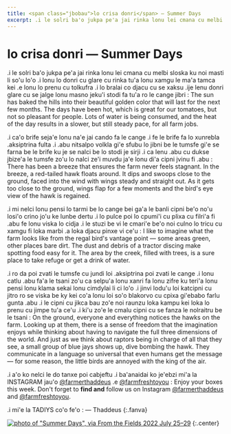 ```yaml
---
title: <span class="jbobau">lo crisa donri</span> — Summer Days
excerpt: .i le solri ba'o jukpa pe'a jai rinka lonu lei cmana cu melbi sloska ku noi masti li so'u lo'o
---
```


# <span class="jbobau">lo crisa donri</span> — Summer Days

.i le solri ba'o jukpa pe'a jai rinka lonu lei cmana cu melbi sloska ku noi masti li so'u lo'o .i lonu lo donri cu glare cu rinka tu'a lonu xamgu le ma'a tamca kei .e lonu lo prenu cu tolkufra .i lo bralai co djacu cu se xaksu .ije lenu donri glare cu se jalge lonu masno jeku'i stodi fa tu'a ro le cange jibri 
: The sun has baked the hills into their beautiful golden color that will last for the next few months. The days have been hot, which is great for our tomatoes, but not so pleasant for people. Lots of water is being consumed, and the heat of the day results in a slower, but still steady pace, for all farm jobs.

.i ca'o brife seja'e lonu na'e jai cando fa le cange .i fe le brife fa lo xunrebla .aksiptrina fulta .i .abu nitsalpo volkla gi'e sfubu lo jibni be le tumsfe gi'e se farna be le brife ku je se nalci be lo stodi je sirji .i ca lenu .abu cu dukse jbize'a le tumsfe zo'u lo nalci ze'i muvdu ja'e lonu di'a cipni jvinu fi .abu 
: There has been a breeze that ensures the farm never feels stagnant. In the breeze, a red-tailed hawk floats around. It dips and swoops close to the ground, faced into the wind with wings steady and straight out. As it gets too close to the ground, wings flap for a few moments and the bird's eye view of the hawk is regained.

.i mi nelci lonu pensi lo tarmi be lo cange bei ga'a le banli cipni be'o no'u losi'o crino jo'u ke lunbe dertu .i lo pulce poi lo cpumi'i cu plixa cu filri'a fi .abu fe lonu viska lo cidja  .i le stuzi be vi le cmari'e be'o noi culno lo tricu cu xamgu fi loka marbi .a loka djacu pinxe vi ce'u 
: I like to imagine what the farm looks like from the regal bird's vantage point — some areas green, other places bare dirt. The dust and debris of a tractor discing make spotting food easy for it. The area by the creek, filled with trees, is a sure place to take refuge or get a drink of water.

.i ro da poi zvati le tumsfe cu jundi loi .aksiptrina poi zvati le cange .i lonu catlu .abu fa'a le tsani zo'u ca selpu'a lonu xanri fa lonu zifre ku teri'a lonu pensi lonu klama sekai lonu cimdylai li ci lo'o  .i jinvi lodu'u loi katcipni cu jitro ro se viska be ky kei co'a lonu loi so'o blakorvo cu cpixa gi'ebabo farlu gunta .abu  .i le cipni cu jikca bau zo'e noi raunzu loka kampu kei loka lo prenu cu jimpe tu'a ce'u .i ki'u zo'e le cmalu cipni cu se fanza le nolraitru be le tsani 
: On the ground, everyone and everything notices the hawks on the farm. Looking up at them, there is a sense of freedom that the imagination enjoys while thinking about having to navigate the full three dimensions of the world. And just as we think about raptors being in charge of all that they see, a small group of blue jays shows up, dive bombing the hawk. They communicate in a language so universal that even humans get the message — for some reason, the little birds are annoyed with the king of the air.

.i a'o ko nelci le do tanxe poi cabjeftu .i ba'anaidai ko je'ebzi mi'a la INSTAGRAM jau'o [@farmerthaddeus] .e [@farmfreshtoyou]
: Enjoy your boxes this week. Don't forget to **find and** follow us on Instagram [@farmerthaddeus] and [@farmfreshtoyou].

.i mi'e la TADIYS co'o fe'o
: — Thaddeus
{:.fanva}

[![photo of "Summer Days", via _From the Fields_ 2022 July 25–29](https://i.imgur.com/4V304JPl.jpg)](https://i.imgur.com/4V304JP.jpg)
{:.center}

[@farmerthaddeus]: https://instagram.com/farmerthaddeus
[@farmfreshtoyou]: https://instagram.com/farmfreshtoyou
